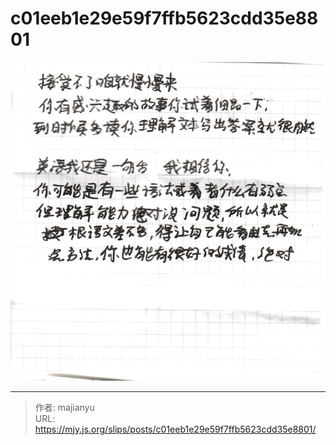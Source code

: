 # c01eeb1e29e59f7ffb5623cdd35e8801

![c01eeb1e29e59f7ffb5623cdd35e8801.png](../../images/c01eeb1e29e59f7ffb5623cdd35e8801.png)

---

> 作者: majianyu  
> URL: https://mjy.js.org/slips/posts/c01eeb1e29e59f7ffb5623cdd35e8801/  

